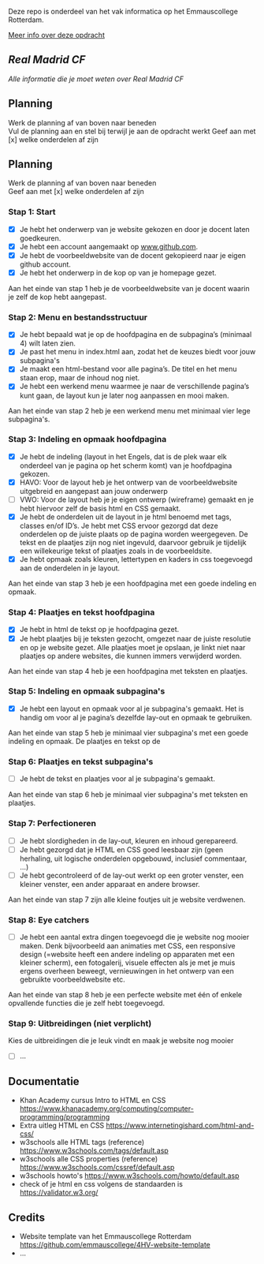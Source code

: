 Deze repo is onderdeel van het vak informatica op het Emmauscollege Rotterdam.

[Meer info over deze opdracht](https://informatica.emmauscollege.nl/)

## *Real Madrid CF*

*Alle informatie die je moet weten over Real Madrid CF*

## Planning
Werk de planning af van boven naar beneden<br>
Vul de planning aan en stel bij terwijl je aan de opdracht werkt
Geef aan met [x] welke onderdelen af zijn

## Planning
Werk de planning af van boven naar beneden<br>
Geef aan met [x] welke onderdelen af zijn

### Stap 1: Start 
- [x] Je hebt het onderwerp van je website gekozen en door je docent laten goedkeuren. 
- [x] Je hebt een account aangemaakt op www.github.com.
- [x] Je hebt de voorbeeldwebsite van de docent gekopieerd naar je eigen github account. 
- [x] Je hebt het onderwerp in de kop op van je homepage gezet.

Aan het einde van stap 1 heb je de voorbeeldwebsite van je docent waarin je zelf de kop hebt aangepast.

### Stap 2: Menu en bestandsstructuur
- [x] Je hebt bepaald wat je op de hoofdpagina en de subpagina’s (minimaal 4) wilt laten zien.
- [x] Je past het menu in index.html aan, zodat het de keuzes biedt voor jouw subpagina's
- [x] Je maakt een html-bestand voor alle pagina’s. De titel en het menu staan erop, maar de inhoud nog niet. 
- [x] Je hebt een werkend menu waarmee je naar de verschillende pagina’s kunt gaan, de layout kun je later nog aanpassen en mooi maken. 

Aan het einde van stap 2 heb je een werkend menu met minimaal vier lege subpagina's.

### Stap 3: Indeling en opmaak hoofdpagina
- [x] Je hebt de indeling (layout in het Engels, dat is de plek waar elk onderdeel van je pagina op het scherm komt) van je hoofdpagina gekozen.
- [x] HAVO: Voor de layout heb je het ontwerp van de voorbeeldwebsite uitgebreid en aangepast aan jouw onderwerp 
- [ ] VWO: Voor de layout heb je je eigen ontwerp (wireframe) gemaakt en je hebt hiervoor zelf de basis html en CSS gemaakt.
- [x] Je hebt de onderdelen uit de layout in je html benoemd met tags, classes en/of ID’s. Je hebt met CSS ervoor gezorgd dat deze onderdelen op de juiste plaats op de pagina worden weergegeven. De tekst en de plaatjes zijn nog niet ingevuld, daarvoor gebruik je tijdelijk een willekeurige tekst of plaatjes zoals in de voorbeeldsite.
- [x] Je hebt opmaak zoals kleuren, lettertypen en kaders in css toegevoegd aan de onderdelen in je layout.

Aan het einde van stap 3 heb je een hoofdpagina met een goede indeling en opmaak. 

### Stap 4: Plaatjes en tekst hoofdpagina
- [x] Je hebt in html de tekst op je hoofdpagina gezet. 
- [x] Je hebt plaatjes bij je teksten gezocht, omgezet naar de juiste resolutie en op je website gezet. Alle plaatjes moet je opslaan, je linkt niet naar plaatjes op andere websites, die kunnen immers verwijderd worden. 

Aan het einde van stap 4 heb je een hoofdpagina met teksten en plaatjes.

### Stap 5: Indeling en opmaak subpagina's
- [x] Je hebt een layout en opmaak voor al je subpagina's gemaakt. Het is handig om voor al je pagina’s dezelfde lay-out en opmaak te gebruiken. 

Aan het einde van stap 5 heb je minimaal vier subpagina's met een goede indeling en opmaak. De plaatjes en tekst op de

### Stap 6: Plaatjes en tekst subpagina's
- [ ] Je hebt de tekst en plaatjes voor al je subpagina's gemaakt.

Aan het einde van stap 6 heb je minimaal vier subpagina's met teksten en plaatjes.

### Stap 7: Perfectioneren 
- [ ] Je hebt slordigheden in de lay-out, kleuren en inhoud gerepareerd. 
- [ ] Je hebt gezorgd dat je HTML en CSS goed leesbaar zijn (geen herhaling, uit logische onderdelen opgebouwd, inclusief commentaar, …)
- [ ] Je hebt gecontroleerd of de lay-out werkt op een groter venster, een kleiner venster, een ander apparaat en andere browser. 

Aan het einde van stap 7 zijn alle kleine foutjes uit je website verdwenen.

### Stap 8: Eye catchers 
- [ ] Je hebt een aantal extra dingen toegevoegd die je website nog mooier maken. Denk bijvoorbeeld aan animaties met CSS, een responsive design (=website heeft een andere indeling op apparaten met een kleiner scherm), een fotogalerij, visuele effecten als je met je muis ergens overheen beweegt, vernieuwingen in het ontwerp van een gebruikte voorbeeldwebsite etc.

Aan het einde van stap 8 heb je een perfecte website met één of enkele opvallende functies die je zelf hebt toegevoegd.

### Stap 9: Uitbreidingen (niet verplicht)
Kies de uitbreidingen die je leuk vindt en maak je website nog mooier
- [ ] ...

## Documentatie
- Khan Academy cursus Intro to HTML en CSS 
https://www.khanacademy.org/computing/computer-programming/programming
- Extra uitleg HTML en CSS
https://www.internetingishard.com/html-and-css/
- w3schools alle HTML tags (reference)
https://www.w3schools.com/tags/default.asp
- w3schools alle CSS properties (reference)
https://www.w3schools.com/cssref/default.asp
- w3schools howto's 
https://www.w3schools.com/howto/default.asp
- check of je html en css volgens de standaarden is
https://validator.w3.org/

## Credits
- Website template van het Emmauscollege Rotterdam https://github.com/emmauscollege/4HV-website-template
- ...
